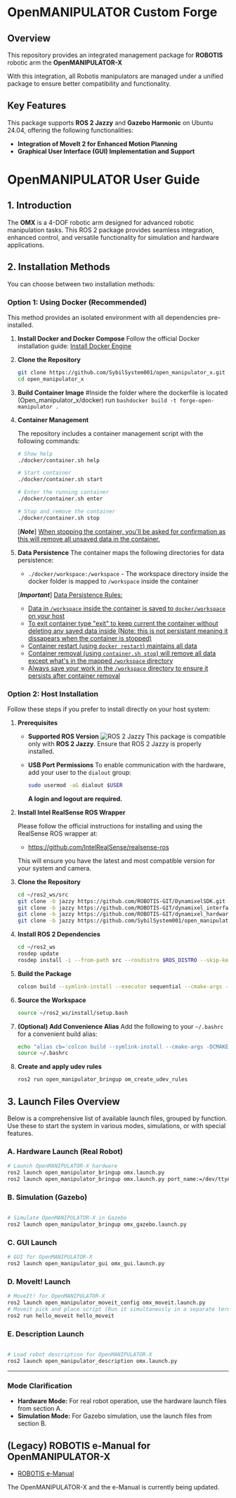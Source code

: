 # OpenMANIPULATOR Custom Forge

## Overview

This repository provides an integrated management package for **ROBOTIS** robotic arm the **OpenMANIPULATOR-X**

With this integration, all Robotis manipulators are managed under a unified package to ensure better compatibility and functionality.

## Key Features

This package supports **ROS 2 Jazzy** and **Gazebo Harmonic** on Ubuntu 24.04, offering the following functionalities:

- **Integration of MoveIt 2 for Enhanced Motion Planning**
- **Graphical User Interface (GUI) Implementation and Support**

# **OpenMANIPULATOR User Guide**

## **1. Introduction**

The **OMX** is a 4-DOF robotic arm designed for advanced robotic manipulation tasks. This ROS 2 package provides seamless integration, enhanced control, and versatile functionality for simulation and hardware applications.

## **2. Installation Methods**

You can choose between two installation methods:

### **Option 1: Using Docker (Recommended)**

This method provides an isolated environment with all dependencies pre-installed.

1. **Install Docker and Docker Compose**
   Follow the official Docker installation guide: [Install Docker Engine](https://docs.docker.com/engine/install/)

2. **Clone the Repository**
   ```bash
   git clone https://github.com/SybilSystem001/open_manipulator_x.git
   cd open_manipulator_x
   ```

3. **Build Container Image**
   #Inside the folder where the dockerfile is located (Open_manipulator_x/docker)  run
   ```bashdocker build -t forge-open-manipulator . ```

5. **Container Management**

   The repository includes a container management script with the following commands:

   ```bash
   # Show help
   ./docker/container.sh help

   # Start container
   ./docker/container.sh start

   # Enter the running container
   ./docker/container.sh enter

   # Stop and remove the container
   ./docker/container.sh stop
   ```

   [***Note***] <u>When stopping the container, you'll be asked for confirmation as this will remove all unsaved data in the container.</u>

6. **Data Persistence**
   The container maps the following directories for data persistence:
   - `./docker/workspace:/workspace` - The workspace directory inside the docker folder is mapped to `/workspace` inside the container

   [***Important***] <u>Data Persistence Rules:
   - Data in `/workspace` inside the container is saved to `docker/workspace` on your host
   - To exit container type "exit" to keep current the container without deleting any saved data inside (Note: this is not persistant meaning it dissapears when the container is stopped)
   - Container restart (using `docker restart`) maintains all data
   - Container removal (using `container.sh stop`) will remove all data except what's in the mapped `/workspace` directory
   - Always save your work in the `/workspace` directory to ensure it persists after container removal</u>

### **Option 2: Host Installation**

Follow these steps if you prefer to install directly on your host system:

1. **Prerequisites**

   - **Supported ROS Version**
     ![ROS 2 Jazzy](https://img.shields.io/badge/ROS2-Jazzy-blue)
     This package is compatible only with **ROS 2 Jazzy**. Ensure that ROS 2 Jazzy is properly installed.

   - **USB Port Permissions**
     To enable communication with the hardware, add your user to the `dialout` group:
     ```bash
     sudo usermod -aG dialout $USER
     ```
     **A login and logout are required.**

2. **Install Intel RealSense ROS Wrapper**

   Please follow the official instructions for installing and using the RealSense ROS wrapper at:
   - https://github.com/IntelRealSense/realsense-ros

   This will ensure you have the latest and most compatible version for your system and camera.

3. **Clone the Repository**
   ```bash
   cd ~/ros2_ws/src
   git clone -b jazzy https://github.com/ROBOTIS-GIT/DynamixelSDK.git && \
   git clone -b jazzy https://github.com/ROBOTIS-GIT/dynamixel_interfaces.git && \
   git clone -b jazzy https://github.com/ROBOTIS-GIT/dynamixel_hardware_interface.git && \
   git clone -b jazzy https://github.com/SybilSystem001/open_manipulator_x.git
   ```

4. **Install ROS 2 Dependencies**
   ```bash
   cd ~/ros2_ws
   rosdep update
   rosdep install -i --from-path src --rosdistro $ROS_DISTRO --skip-keys="librealsense2 dynamixel_hardware_interface dynamixel_interfaces dynamixel_sdk open_manipulator" -y
   ```

5. **Build the Package**
   ```bash
   colcon build --symlink-install --executor sequential --cmake-args -DCMAKE_BUILD_TYPE=Release
   ```

6. **Source the Workspace**
   ```bash
   source ~/ros2_ws/install/setup.bash
   ```

7. **(Optional) Add Convenience Alias**
   Add the following to your `~/.bashrc` for a convenient build alias:
   ```bash
   echo "alias cb='colcon build --symlink-install --cmake-args -DCMAKE_BUILD_TYPE=Release'" >> ~/.bashrc
   source ~/.bashrc
   ```

8. **Create and apply udev rules**
   ```bash
   ros2 run open_manipulator_bringup om_create_udev_rules
   ```

## **3. Launch Files Overview**

Below is a comprehensive list of available launch files, grouped by function. Use these to start the system in various modes, simulations, or with special features.

### **A. Hardware Launch (Real Robot)**

```bash
# Launch OpenMANIPULATOR-X hardware
ros2 launch open_manipulator_bringup omx.launch.py
ros2 launch open_manipulator_bringup omx.launch.py port_name:=/dev/ttyACM0

```

### **B. Simulation (Gazebo)**

```bash

# Simulate OpenMANIPULATOR-X in Gazebo
ros2 launch open_manipulator_bringup omx_gazebo.launch.py

```


### **C. GUI Launch**

```bash
# GUI for OpenMANIPULATOR-X
ros2 launch open_manipulator_gui omx_gui.launch.py
```

### **D. MoveIt! Launch**

```bash
# MoveIt! for OpenMANIPULATOR-X
ros2 launch open_manipulator_moveit_config omx_moveit.launch.py
# Moveit pick and place script (Run it simultaneusly in a separate terminal)
ros2 run hello_moveit hello_moveit
```

### **E. Description Launch**

```bash

# Load robot description for OpenMANIPULATOR-X
ros2 launch open_manipulator_description omx.launch.py
```

---

### **Mode Clarification**

- **Hardware Mode:** For real robot operation, use the hardware launch files from section A.
- **Simulation Mode:** For Gazebo simulation, use the launch files from section B.

## (Legacy) ROBOTIS e-Manual for OpenMANIPULATOR-X

- [ROBOTIS e-Manual](https://emanual.robotis.com/docs/en/platform/openmanipulator_x/overview/)

The OpenMANIPULATOR-X  and the e-Manual is currently being updated.
